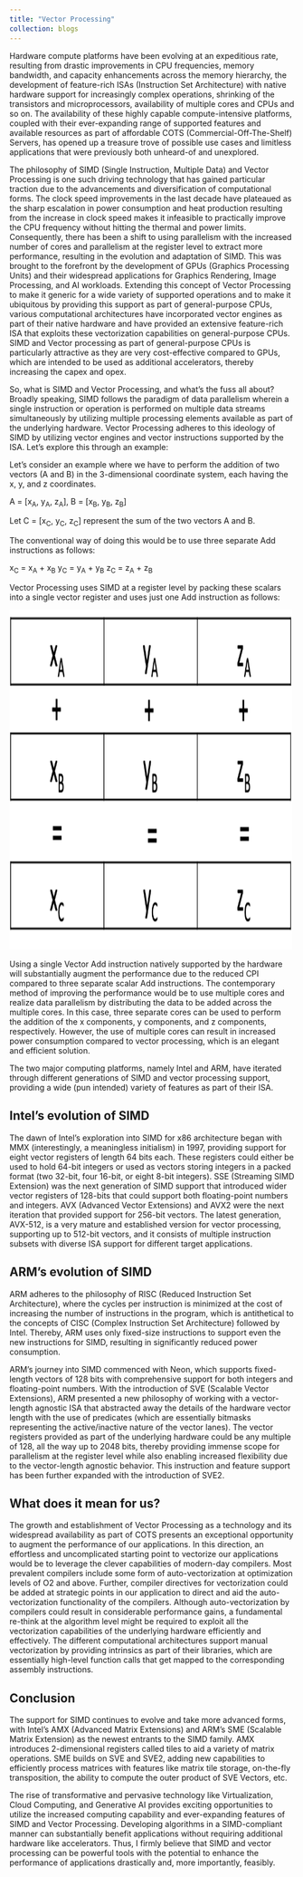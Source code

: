```yaml
---
title: "Vector Processing"
collection: blogs
---
```


Hardware compute platforms have been evolving at an expeditious rate, resulting from drastic improvements in CPU frequencies, memory bandwidth, and capacity enhancements across the memory hierarchy, the development of feature-rich ISAs (Instruction Set Architecture) with native hardware support for increasingly complex operations, shrinking of the transistors and microprocessors, availability of multiple cores and CPUs and so on. The availability of these highly capable compute-intensive platforms, coupled with their ever-expanding range of supported features and available resources as part of affordable COTS (Commercial-Off-The-Shelf) Servers, has opened up a treasure trove of possible use cases and limitless applications that were previously both unheard-of and unexplored.

The philosophy of SIMD (Single Instruction, Multiple Data) and Vector Processing is one such driving technology that has gained particular traction due to the advancements and diversification of computational forms. The clock speed improvements in the last decade have plateaued as the sharp escalation in power consumption and heat production resulting from the increase in clock speed makes it infeasible to practically improve the CPU frequency without hitting the thermal and power limits. Consequently, there has been a shift to using parallelism with the increased number of cores and parallelism at the register level to extract more performance, resulting in the evolution and adaptation of SIMD. This was brought to the forefront by the development of GPUs (Graphics Processing Units) and their widespread applications for Graphics Rendering, Image Processing, and AI workloads. Extending this concept of Vector Processing to make it generic for a wide variety of supported operations and to make it ubiquitous by providing this support as part of general-purpose CPUs, various computational architectures have incorporated vector engines as part of their native hardware and have provided an extensive feature-rich ISA that exploits these vectorization capabilities on general-purpose CPUs. SIMD and Vector processing as part of general-purpose CPUs is particularly attractive as they are very cost-effective compared to GPUs, which are intended to be used as additional accelerators, thereby increasing the capex and opex.

So, what is SIMD and Vector Processing, and what’s the fuss all about? Broadly speaking, SIMD follows the paradigm of data parallelism wherein a single instruction or operation is performed on multiple data streams simultaneously by utilizing multiple processing elements available as part of the underlying hardware. Vector Processing adheres to this ideology of SIMD by utilizing vector engines and vector instructions supported by the ISA. Let’s explore this through an example:

Let’s consider an example where we have to perform the addition of two vectors (A and B) in the 3-dimensional coordinate system, each having the x, y, and z coordinates.

A = [x<sub>A</sub>, y<sub>A</sub>, z<sub>A</sub>], B = [x<sub>B</sub>, y<sub>B</sub>, z<sub>B</sub>]

Let C = [x<sub>C</sub>, y<sub>C</sub>, z<sub>C</sub>] represent the sum of the two vectors A and B.

The conventional way of doing this would be to use three separate Add instructions as follows:

x<sub>C</sub> = x<sub>A</sub> + x<sub>B</sub>
y<sub>C</sub> = y<sub>A</sub> + y<sub>B</sub> 
z<sub>C</sub> = z<sub>A</sub> + z<sub>B</sub> 

Vector Processing uses SIMD at a register level by packing these scalars into a single vector register and uses just one Add instruction as follows:

<img src="/images/Vector_Example_img.png" width="500" height="600">

Using a single Vector Add instruction natively supported by the hardware will substantially augment the performance due to the reduced CPI compared to three separate scalar Add instructions. The contemporary method of improving the performance would be to use multiple cores and realize data parallelism by distributing the data to be added across the multiple cores. In this case, three separate cores can be used to perform the addition of the x components, y components, and z components, respectively. However, the use of multiple cores can result in increased power consumption compared to vector processing, which is an elegant and efficient solution.

The two major computing platforms, namely Intel and ARM, have iterated through different generations of SIMD and vector processing support, providing a wide (pun intended) variety of features as part of their ISA.

## Intel’s evolution of SIMD

The dawn of Intel’s exploration into SIMD for x86 architecture began with MMX (interestingly, a meaningless initialism) in 1997, providing support for eight vector registers of length 64 bits each. These registers could either be used to hold 64-bit integers or used as vectors storing integers in a packed format (two 32-bit, four 16-bit, or eight 8-bit integers). SSE (Streaming SIMD Extension) was the next generation of SIMD support that introduced wider vector registers of 128-bits that could support both floating-point numbers and integers. AVX (Advanced Vector Extensions) and AVX2 were the next iteration that provided support for 256-bit vectors. The latest generation, AVX-512, is a very mature and established version for vector processing, supporting up to 512-bit vectors, and it consists of multiple instruction subsets with diverse ISA support for different target applications.

## ARM’s evolution of SIMD

ARM adheres to the philosophy of RISC (Reduced Instruction Set Architecture), where the cycles per instruction is minimized at the cost of increasing the number of instructions in the program, which is antithetical to the concepts of CISC (Complex Instruction Set Architecture) followed by Intel. Thereby, ARM uses only fixed-size instructions to support even the new instructions for SIMD, resulting in significantly reduced power consumption.

ARM’s journey into SIMD commenced with Neon, which supports fixed-length vectors of 128 bits with comprehensive support for both integers and floating-point numbers. With the introduction of SVE (Scalable Vector Extensions), ARM presented a new philosophy of working with a vector-length agnostic ISA that abstracted away the details of the hardware vector length with the use of predicates (which are essentially bitmasks representing the active/inactive nature of the vector lanes). The vector registers provided as part of the underlying hardware could be any multiple of 128, all the way up to 2048 bits, thereby providing immense scope for parallelism at the register level while also enabling increased flexibility due to the vector-length agnostic behavior. This instruction and feature support has been further expanded with the introduction of SVE2.

## What does it mean for us?

The growth and establishment of Vector Processing as a technology and its widespread availability as part of COTS presents an exceptional opportunity to augment the performance of our applications. In this direction, an effortless and uncomplicated starting point to vectorize our applications would be to leverage the clever capabilities of modern-day compilers. Most prevalent compilers include some form of auto-vectorization at optimization levels of O2 and above. Further, compiler directives for vectorization could be added at strategic points in our application to direct and aid the auto-vectorization functionality of the compilers. Although auto-vectorization by compilers could result in considerable performance gains, a fundamental re-think at the algorithm level might be required to exploit all the vectorization capabilities of the underlying hardware efficiently and effectively. The different computational architectures support manual vectorization by providing intrinsics as part of their libraries, which are essentially high-level function calls that get mapped to the corresponding assembly instructions.

## Conclusion

The support for SIMD continues to evolve and take more advanced forms, with Intel’s AMX (Advanced Matrix Extensions) and ARM’s SME (Scalable Matrix Extension) as the newest entrants to the SIMD family. AMX introduces 2-dimensional registers called tiles to aid a variety of matrix operations. SME builds on SVE and SVE2, adding new capabilities to efficiently process matrices with features like matrix tile storage, on-the-fly transposition, the ability to compute the outer product of SVE Vectors, etc.

The rise of transformative and pervasive technology like Virtualization, Cloud Computing, and Generative AI provides exciting opportunities to utilize the increased computing capability and ever-expanding features of SIMD and Vector Processing. Developing algorithms in a SIMD-compliant manner can substantially benefit applications without requiring additional hardware like accelerators. Thus, I firmly believe that SIMD and vector processing can be powerful tools with the potential to enhance the performance of applications drastically and, more importantly, feasibly.


